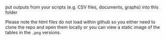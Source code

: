put outputs from your scripts (e.g. CSV files, documents, graphs) into this folder


Please note the html files do not load within github so you either need to clone the repo and open them locally or you can view a static image of the tables in the `.png` versions.